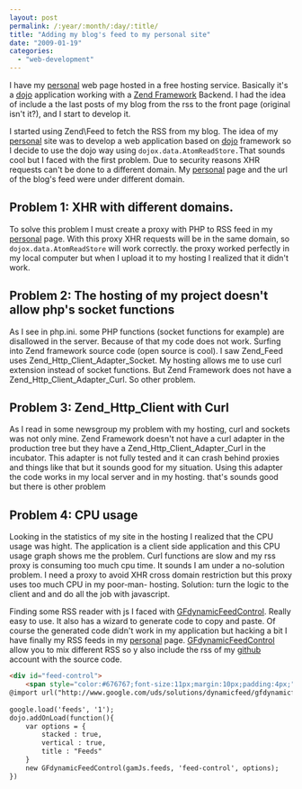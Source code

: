 ```yaml
---
layout: post
permalink: /:year/:month/:day/:title/
title: "Adding my blog's feed to my personal site"
date: "2009-01-19"
categories: 
  - "web-development"
---
```


I have my [personal](http://gonzalo123.co.cc/ "personal") web page hosted in a free hosting service. Basically it's a [dojo](http://dojotoolkit.org/ "dojo") application working with a [Zend Framework](http://framework.zend.com/ "Zend Framework") Backend. I had the idea of include a the last posts of my blog from the rss to the front page (original isn't it?), and I start to develop it.

I started using Zend\Feed to fetch the RSS from my blog. The idea of my [personal](http://gonzalo123.co.cc/ "personal") site was to develop a web application based on [dojo](http://dojotoolkit.org/ "dojo") framework so I decide to use the dojo way using `dojox.data.AtomReadStore.`That sounds cool but I faced with the first problem. Due to security reasons XHR requests can't be done to a different domain. My [personal](http://gonzalo123.co.cc/ "personal") page and the url of the blog's feed were under different domain.

## Problem 1: XHR with different domains.

To solve this problem I must create a proxy with PHP to RSS feed in my [personal](http://gonzalo123.co.cc/ "personal") page. With this proxy XHR requests will be in the same domain, so `dojox.data.AtomReadStore` will work correctly. the proxy worked perfectly in my local computer but when I upload it to my hosting I realized that it didn't work.

## Problem 2: The hosting of my project doesn't allow php's socket functions

As I see in php.ini. some PHP functions (socket functions for example) are disallowed in the server. Because of that my code does not work. Surfing into Zend framework source code (open source is cool). I saw Zend\_Feed uses Zend\_Http\_Client\_Adapter\_Socket. My hosting allows me to use curl extension instead of socket functions. But Zend Framework does not have a Zend\_Http\_Client\_Adapter\_Curl. So other problem.

## Problem 3: Zend\_Http\_Client with Curl

As I read in some newsgroup my problem with my hosting, curl and sockets was not only mine. Zend Framework doesn't not have a curl adapter in the production tree but they have a Zend\_Http\_Client\_Adapter\_Curl in the incubator. This adapter is not fully tested and it can crash behind proxies and things like that but it sounds good for my situation. Using this adapter the code works in my local server and in my hosting. that's sounds good but there is other problem

## Problem 4: CPU usage

Looking in the statistics of my site in the hosting I realized that the CPU usage was hight. The application is a client side application and this CPU usage graph shows me the problem. Curl functions are slow and my rss proxy is consuming too much cpu time. It sounds I am under a no-solution problem. I need a proxy to avoid XHR cross domain restriction but this proxy uses too much CPU in my poor-man- hosting. Solution: turn the logic to the client and and do all the job with javascript.

Finding some RSS reader with js I faced with [GFdynamicFeedControl](http://www.google.com/uds/solutions/dynamicfeed/ "GFdynamicFeedControl"). Really easy to use. It also has a wizard to generate code to copy and paste. Of course the generated code didn't work in my application but hacking a bit I have finally my RSS feeds in my [personal](http://gonzalo123.co.cc/ "personal") page. [GFdynamicFeedControl](http://www.google.com/uds/solutions/dynamicfeed/ "GFdynamicFeedControl") allow you to mix different RSS so y also include the rss of my [github](http://github.com/gonzalo123/gam/tree/master "github") account with the source code.

```html
<div id="feed-control">
    <span style="color:#676767;font-size:11px;margin:10px;padding:4px;">Loading...</span></div>
@import url("http://www.google.com/uds/solutions/dynamicfeed/gfdynamicfeedcontrol.css");
 
google.load('feeds', '1');
dojo.addOnLoad(function(){
    var options = {
        stacked : true,
        vertical : true,
        title : "Feeds"
    }
    new GFdynamicFeedControl(gamJs.feeds, 'feed-control', options);
})
```
